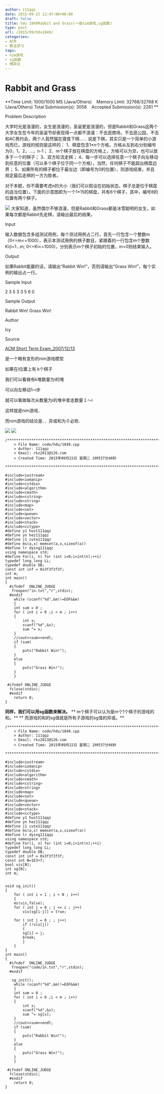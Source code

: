 ```yaml
---
author: 111qqz
date: 2015-09-22 12:47:00+00:00
draft: false
title: hdu 1849Rabbit and Grass(一维nim游戏,sg函数)
type: post
url: /2015/09/hdu1849/
categories:
- ACM
- 算法学习
tags:
- nim游戏
- sg函数
- 博弈论
---
```


# Rabbit and Grass


**Time Limit: 1000/1000 MS (Java/Others)    Memory Limit: 32768/32768 K (Java/Others)
Total Submission(s): 3058    Accepted Submission(s): 2261
**


Problem Description






大学时光是浪漫的，女生是浪漫的，圣诞更是浪漫的，但是Rabbit和Grass这两个大学女生在今年的圣诞节却表现得一点都不浪漫：不去逛商场，不去逛公园，不去和AC男约会，两个人竟然猫在寝食下棋……
说是下棋，其实只是一个简单的小游戏而已，游戏的规则是这样的：
1、棋盘包含1*n个方格，方格从左到右分别编号为0，1，2，…，n-1；
2、m个棋子放在棋盘的方格上，方格可以为空，也可以放多于一个的棋子；
3、双方轮流走棋；
4、每一步可以选择任意一个棋子向左移动到任意的位置（可以多个棋子位于同一个方格），当然，任何棋子不能超出棋盘边界；
5、如果所有的棋子都位于最左边（即编号为0的位置），则游戏结束，并且规定最后走棋的一方为胜者。

对于本题，你不需要考虑n的大小（我们可以假设在初始状态，棋子总是位于棋盘的适当位置）。下面的示意图即为一个1*15的棋盘，共有6个棋子，其中，编号8的位置有两个棋子。

![](https://111qqz.com/wp-content/uploads/2015/11/C101-1004-1.jpg)
大家知道，虽然偶尔不够浪漫，但是Rabbit和Grass都是冰雪聪明的女生，如果每次都是Rabbit先走棋，请输出最后的结果。










Input




输入数据包含多组测试用例，每个测试用例占二行，首先一行包含一个整数m（0<=m<=1000），表示本测试用例的棋子数目，紧跟着的一行包含m个整数Ki(i=1…m; 0<=Ki<=1000)，分别表示m个棋子初始的位置，m=0则结束输入。








Output




如果Rabbit能赢的话，请输出“Rabbit Win!”，否则请输出“Grass Win!”，每个实例的输出占一行。








Sample Input







2
3 5
3
3 5 6
0











Sample Output







Rabbit Win!
Grass Win!











Author




lcy








Source




[ACM Short Term Exam_2007/12/13](http://acm.hdu.edu.cn/search.php?field=problem&key=ACM+Short+Term+Exam_20071213&source=1&searchmode=source)







是一个略有变形的nim游戏模型




如果在i位置上有 k个棋子




我们可以看做有k堆数量为i的堆




可以向左移动1~i步




就可以看做每次从数量为i的堆中拿走数量１～i




这样就是nim游戏．




而nim游戏的结论是．．异或和为０必败．









![](https://111qqz.com/wp-content/uploads/2015/11/ContractedBlock69.gif)
![](https://111qqz.com/wp-content/uploads/2015/11/ExpandedBlockStart70.gif)


    
    /*************************************************************************
    	> File Name: code/hdu/1849.cpp
    	> Author: 111qqz
    	> Email: rkz2013@126.com 
    	> Created Time: 2015年09月22日 星期二 20时37分46秒
     ************************************************************************/
    
    #include<iostream>
    #include<iomanip>
    #include<cstdio>
    #include<algorithm>
    #include<cmath>
    #include<cstring>
    #include<string>
    #include<map>
    #include<set>
    #include<queue>
    #include<vector>
    #include<stack>
    #include<cctype>
    #define y1 hust111qqz
    #define yn hez111qqz
    #define j1 cute111qqz
    #define ms(a,x) memset(a,x,sizeof(a))
    #define lr dying111qqz
    using namespace std;
    #define For(i, n) for (int i=0;i<int(n);++i)  
    typedef long long LL;
    typedef double DB;
    const int inf = 0x3f3f3f3f;
    int m;
    int main()
    {
      #ifndef  ONLINE_JUDGE 
       freopen("in.txt","r",stdin);
      #endif
        while (scanf("%d",&m)!=EOF&&m)
        {
    	int sum = 0 ;
    	for ( int i = 0 ;i < m ; i++)
    	{
    	    int x;
    	    scanf("%d",&x);
    	    sum ^= x;
    	}
    	//cout<<sum<<endl;
    	if (sum)
    	{
    	    puts("Rabbit Win!");
    	}
    	else
    	{
    	    puts("Grass Win!");
    	}
        }
       
     #ifndef ONLINE_JUDGE  
      fclose(stdin);
      #endif
    	return 0;
    }
    








**同样，我们可以用sg函数来解决。**
** m个棋子可以认为是m个1个棋子的游戏的和。**
** 而游戏的和的sg值就是所有子游戏的sg值的异或。**




 

    
    /*************************************************************************
    	> File Name: code/hdu/1849.cpp
    	> Author: 111qqz
    	> Email: rkz2013@126.com 
    	> Created Time: 2015年09月22日 星期二 20时37分46秒
     ************************************************************************/
    
    #include<iostream>
    #include<iomanip>
    #include<cstdio>
    #include<algorithm>
    #include<cmath>
    #include<cstring>
    #include<string>
    #include<map>
    #include<set>
    #include<queue>
    #include<vector>
    #include<stack>
    #include<cctype>
    #define y1 hust111qqz
    #define yn hez111qqz
    #define j1 cute111qqz
    #define ms(a,x) memset(a,x,sizeof(a))
    #define lr dying111qqz
    using namespace std;
    #define For(i, n) for (int i=0;i<int(n);++i)  
    typedef long long LL;
    typedef double DB;
    const int inf = 0x3f3f3f3f;
    const int N=1E3+7;
    bool vis[N];
    int sg[N];
    int m;
    
    
    void sg_init()
    {
        for ( int i = 1 ; i < N ; i++)
        {
    	ms(vis,false);
    	for ( int j = 0 ; j <= i ; j++)
    	    vis[sg[i-j]] = true;
    
    	for ( int j = 0 ; ; j++)
    	    if (!vis[j])
    	    {
    		sg[i] = j;
    		break;
    	    }
        }
    }
    int main()
    {
      #ifndef  ONLINE_JUDGE 
       freopen("code/in.txt","r",stdin);
      #endif
    
       sg_init();
        while (scanf("%d",&m)!=EOF&&m)
        {
    	int sum = 0 ;
    	for ( int i = 0 ;i < m ; i++)
    	{
    	    int x;
    	    scanf("%d",&x);
    	    sum ^= sg[x];
    	}
    	//cout<<sum<<endl;
    	if (sum)
    	{
    	    puts("Rabbit Win!");
    	}
    	else
    	{
    	    puts("Grass Win!");
    	}
        }
       
     #ifndef ONLINE_JUDGE  
      fclose(stdin);
      #endif
    	return 0;
    }
    




